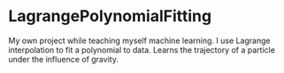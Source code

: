 # LagrangePolynomialFitting

My own project while teaching myself machine learning. I use Lagrange interpolation to fit a polynomial to data. Learns the trajectory of a particle under the influence of gravity.
